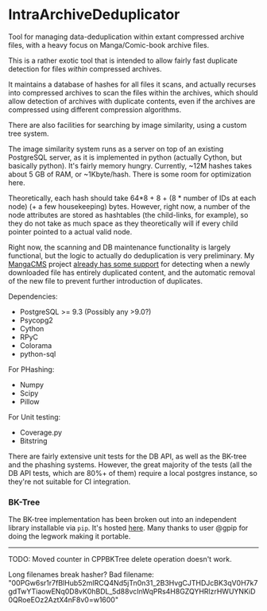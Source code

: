 IntraArchiveDeduplicator
========================

Tool for managing data-deduplication within extant compressed archive files, with a heavy focus on Manga/Comic-book archive files.

This is a rather exotic tool that is intended to allow fairly fast duplicate detection for files *within* compressed archives.

It maintains a database of hashes for all files it scans, and actually recurses into compressed archives to
scan the files within the archives, which should allow detection of archives with duplicate contents, even
if the archives are compressed using different compression algorithms.

There are also facilities for searching by image similarity, using a custom tree system.

The image similarity system runs as a server on top of an existing PostgreSQL server, as it is implemented in
python (actually Cython, but basically python). It's fairly memory hungry. Currently, ~12M hashes takes about 5 GB
of RAM, or ~1Kbyte/hash. There is some room for optimization here.

Theoretically, each hash should take 64\*8 + 8 + (8 \* number of IDs at each node) (+ a few housekeeping) bytes. However,
right now, a number of the node attributes are stored as hashtables (the child-links, for example), so they
do not take as much space as they theoretically will if every child pointer pointed to a actual valid node.

Right now, the scanning and DB maintenance functionality is largely functional, but the logic to actually do
deduplication is very preliminary. My [MangaCMS](https://github.com/fake-name/MangaCMS/) project 
[already has some support](https://github.com/fake-name/MangaCMS/tree/master/deduplicator) for detecting when a 
newly downloaded file has entirely duplicated content, and the automatic removal of the new file to prevent further
introduction of duplicates.  


Dependencies:  

 - PostgreSQL >= 9.3 (Possibly any >9.0?)
 - Psycopg2
 - Cython
 - RPyC
 - Colorama
 - python-sql

For PHashing:  

 - Numpy
 - Scipy
 - Pillow

For Unit testing:

 - Coverage.py
 - Bitstring

There are fairly extensive unit tests for the DB API, as well as the BK-tree and the phashing systems. However, the great majority of the tests (all the DB API tests, which are 80%+ of them) require a local postgres instance, so they're not suitable for CI integration.

### BK-Tree

The BK-tree implementation has been broken out into an independent library installable via `pip`. It's hosted [here](https://github.com/gpip/cBKTree). Many thanks to user @gpip for doing the legwork making it portable.



---

TODO:
Moved counter in CPPBKTree delete operation doesn't work.

Long filenames break hasher?
Bad filename: "00PGw6sr1r7fBlHub52mIRCQ4Nd5jTn0n31_2B3HvgCJTHDJcBK3qV0H7k7gdTwYTiaowENq0D8vK0hBDL_5d88vcInWqPRs4H8GZQYHRlzrHWUYNKiD0QRoeEOz2AztX4nF8v0=w1600"
